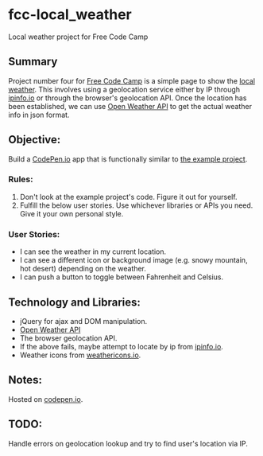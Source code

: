 # fcc-local_weather
Local weather project for Free Code Camp

## Summary
Project number four for [Free Code Camp](https://www.freecodecamp.com) is a simple page to show the [local weather](https://www.freecodecamp.com/challenges/show-the-local-weather).  This involves using a geolocation service either by IP through [ipinfo.io](http://ipinfo.io/) or through the browser's geolocation API.  Once the location has been established, we can use [Open Weather API](http://openweathermap.org/current#geo) to get the actual weather info in json format.

## Objective:
Build a [CodePen.io](https://codepen.io) app that is functionally similar to [the example project](http://codepen.io/FreeCodeCamp/full/bELRjV).

### Rules:
1. Don't look at the example project's code.  Figure it out for yourself.
2. Fulfill the below user stories.  Use whichever libraries or APIs you need.  Give it your own personal style.

### User Stories:
* I can see the weather in my current location.
* I can see a different icon or background image (e.g. snowy mountain, hot desert) depending on the weather.
* I can push a button to toggle between Fahrenheit and Celsius.

## Technology and Libraries:
* jQuery for ajax and DOM manipulation.
* [Open Weather API](http://openweathermap.org)
* The browser geolocation API.
* If the above fails, maybe attempt to locate by ip from [ipinfo.io](http://ipinfo.io).
* Weather icons from [weathericons.io](http://weathericons.io).

## Notes:
Hosted on [codepen.io](http://codepen.io/xipxoom/full/ZWvwRa/).

## TODO:
Handle errors on geolocation lookup and try to find user's location via IP.
